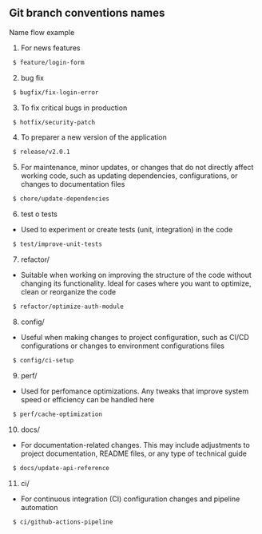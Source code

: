 ## Git branch conventions names

Name flow example

1) For news features

 ```bash
  $ feature/login-form
```

2) bug fix
 ```bash
  $ bugfix/fix-login-error
```

3) To fix critical bugs in production
 ```bash
  $ hotfix/security-patch
```

4) To preparer a new version of the application
 ```bash
  $ release/v2.0.1
```

5) For maintenance, minor updates, or changes that do not directly affect working code, such as updating dependencies, configurations, or changes to documentation files
 ```bash
  $ chore/update-dependencies
```

6) test o tests

- Used to experiment or create tests (unit, integration) in the code

 ```bash
  $ test/improve-unit-tests
```

7) refactor/

- Suitable when working on improving the structure of the code without changing its functionality. Ideal for cases where you want to optimize, clean or reorganize the code

 ```bash
  $ refactor/optimize-auth-module
```
8) config/

- Useful when making changes to project configuration, such as CI/CD configurations or changes to environment configurations files
 ```bash
  $ config/ci-setup
```

9) perf/

- Used for perfomance optimizations. Any tweaks that improve system speed or efficiency can be handled here

 ```bash
  $ perf/cache-optimization
```

10) docs/

- For documentation-related changes. This may include adjustments to project documentation, README files, or any type of technical guide

 ```bash
  $ docs/update-api-reference
```


11) ci/ 

- For continuous integration (CI) configuration changes and pipeline automation

 ```bash
  $ ci/github-actions-pipeline
```

